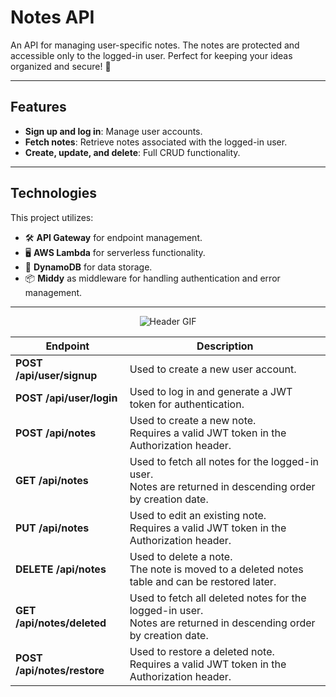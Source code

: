 # Notes API

An API for managing user-specific notes. The notes are protected and accessible only to the logged-in user. Perfect for keeping your ideas organized and secure! 🚀

---

## Features

- **Sign up and log in**: Manage user accounts.
- **Fetch notes**: Retrieve notes associated with the logged-in user.
- **Create, update, and delete**: Full CRUD functionality.

---

## Technologies

This project utilizes:
- 🛠 **API Gateway** for endpoint management.
- 🖥 **AWS Lambda** for serverless functionality.
- 💾 **DynamoDB** for data storage.
- 📦 **Middy** as middleware for handling authentication and error management.

---

<p align="center">
  <img src="https://media0.giphy.com/media/v1.Y2lkPTc5MGI3NjExdXJrdXd4bWZjbzkyYnBzaTkwM204NWJxZm1leDk4OWNvZndwcG8ybiZlcD12MV9pbnRlcm5hbF9naWZfYnlfaWQmY3Q9cw/W4aEQJikcHHDDVeFL7/giphy.gif" alt="Header GIF">
</p>

| Endpoint                 | Description                                                                                               |
|--------------------------|-----------------------------------------------------------------------------------------------------------|
| **POST /api/user/signup** | Used to create a new user account.                                                                       |
| **POST /api/user/login**  | Used to log in and generate a JWT token for authentication.                                              |
| **POST /api/notes**       | Used to create a new note. <br>Requires a valid JWT token in the Authorization header.                       |
| **GET /api/notes**        | Used to fetch all notes for the logged-in user. <br>Notes are returned in descending order by creation date. |
| **PUT /api/notes**        | Used to edit an existing note. <br>Requires a valid JWT token in the Authorization header.                   |
| **DELETE /api/notes**     | Used to delete a note. <br>The note is moved to a deleted notes table and can be restored later.             |
| **GET /api/notes/deleted**| Used to fetch all deleted notes for the logged-in user. <br>Notes are returned in descending order by creation date. |
| **POST /api/notes/restore** | Used to restore a deleted note. <br>Requires a valid JWT token in the Authorization header.                |
